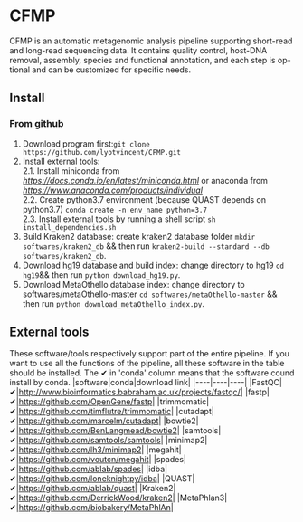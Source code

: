# CFMP
CFMP is an automatic metagenomic analysis pipeline supporting short-read and long-read sequencing data. It contains quality control, host-DNA removal, assembly, species and functional annotation, and each step is op-tional and can be customized for specific needs.

## Install 

### From github

1. Download program first:```git clone https://github.com/lyotvincent/CFMP.git```
2. Install external tools:  
2.1. Install miniconda from *https://docs.conda.io/en/latest/miniconda.html* or anaconda from *https://www.anaconda.com/products/individual*  
2.2. Create python3.7 environment (because QUAST depends on python3.7) ```conda create -n env_name python=3.7```   
2.3. Install external tools by running a shell script ```sh install_dependencies.sh```  
3. Build Kraken2 database: create kraken2 database folder ```mkdir softwares/kraken2_db``` && then run ```kraken2-build --standard --db softwares/kraken2_db```.
4. Download hg19 database and build index: change directory to hg19 ```cd hg19```&& then run ```python download_hg19.py```.   
5. Download MetaOthello database index: change directory to softwares/metaOthello-master ```cd softwares/metaOthello-master``` && then run ```python download_metaOthello_index.py```.  

## External tools
These software/tools respectively support part of the entire pipeline. If you want to use all the functions of the pipeline, all these software in the table should be installed.
The ✔ in 'conda' column means that the software cound install by conda.
|software|conda|download link|
|----|----|----|
|FastQC|✔|<http://www.bioinformatics.babraham.ac.uk/projects/fastqc/>|
|fastp|✔|<https://github.com/OpenGene/fastp>|
|trimmomatic|✔|<https://github.com/timflutre/trimmomatic>|
|cutadapt|✔|<https://github.com/marcelm/cutadapt>|
|bowtie2|✔|<https://github.com/BenLangmead/bowtie2>|
|samtools|✔|<https://github.com/samtools/samtools>|
|minimap2|✔|<https://github.com/lh3/minimap2>|
|megahit|✔|<https://github.com/voutcn/megahit>|
|spades|✔|<https://github.com/ablab/spades>|
|idba|✔|<https://github.com/loneknightpy/idba>|
|QUAST|✔|<https://github.com/ablab/quast>|
|Kraken2|✔|<https://github.com/DerrickWood/kraken2>|
|MetaPhlan3|✔|<https://github.com/biobakery/MetaPhlAn>|

